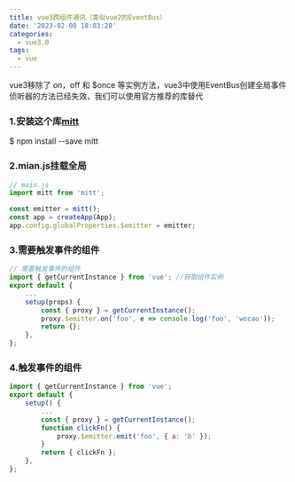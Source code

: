 ```yaml
---
title: vue3跨组件通讯（类似vue2的EventBus）
date: '2023-02-08 18:03:28'
categories:
  - vue3.0
tags: 
  - vue
---
```


vue3移除了 $on，$off 和 $once 等实例方法，vue3中使用EventBus创建全局事件侦听器的方法已经失效，我们可以使用官方推荐的库替代

### 1.安装这个库[mitt](https://link.juejin.cn/?target=https%3A%2F%2Fgithub.com%2Fdevelopit%2Fmitt)
$ npm install --save mitt

### 2.mian.js挂载全局
```js
// main.js
import mitt from 'mitt';

const emitter = mitt();
const app = createApp(App);
app.config.globalProperties.$emitter = emitter;
```

### 3.需要触发事件的组件
```js
// 需要触发事件的组件
import { getCurrentInstance } from 'vue'; //获取组件实例
export default {
    ...
    setup(props) {
        const { proxy } = getCurrentInstance();
        proxy.$emitter.on('foo', e => console.log('foo', 'wocao'));
        return {};
    },
};
```

### 4.触发事件的组件
```js
import { getCurrentInstance } from 'vue';
export default {
    setup() {
        ...
        const { proxy } = getCurrentInstance();
        function clickFn() {
            proxy.$emitter.emit('foo', { a: 'b' });
        }
        return { clickFn };
    },
};
```